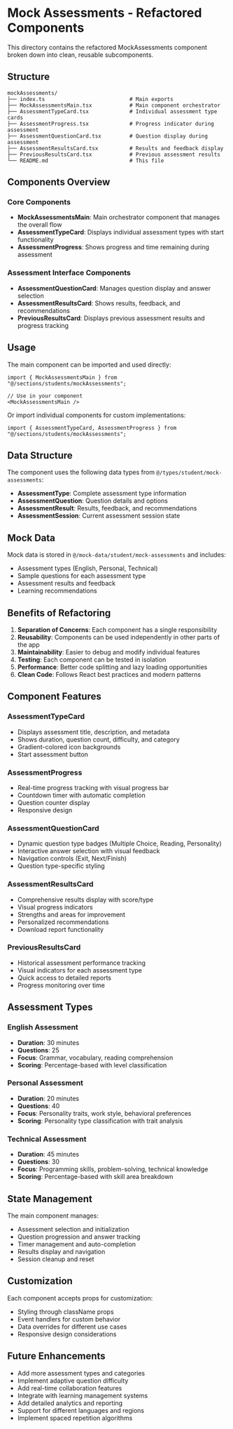 # Mock Assessments - Refactored Components

This directory contains the refactored MockAssessments component broken down into clean, reusable subcomponents.

## Structure

```
mockAssessments/
├── index.ts                           # Main exports
├── MockAssessmentsMain.tsx            # Main component orchestrator
├── AssessmentTypeCard.tsx             # Individual assessment type cards
├── AssessmentProgress.tsx             # Progress indicator during assessment
├── AssessmentQuestionCard.tsx         # Question display during assessment
├── AssessmentResultsCard.tsx          # Results and feedback display
├── PreviousResultsCard.tsx            # Previous assessment results
└── README.md                          # This file
```

## Components Overview

### Core Components

- **MockAssessmentsMain**: Main orchestrator component that manages the overall flow
- **AssessmentTypeCard**: Displays individual assessment types with start functionality
- **AssessmentProgress**: Shows progress and time remaining during assessment

### Assessment Interface Components

- **AssessmentQuestionCard**: Manages question display and answer selection
- **AssessmentResultsCard**: Shows results, feedback, and recommendations
- **PreviousResultsCard**: Displays previous assessment results and progress tracking

## Usage

The main component can be imported and used directly:

```tsx
import { MockAssessmentsMain } from "@/sections/students/mockAssessments";

// Use in your component
<MockAssessmentsMain />
```

Or import individual components for custom implementations:

```tsx
import { AssessmentTypeCard, AssessmentProgress } from "@/sections/students/mockAssessments";
```

## Data Structure

The component uses the following data types from `@/types/student/mock-assessments`:

- **AssessmentType**: Complete assessment type information
- **AssessmentQuestion**: Question details and options
- **AssessmentResult**: Results, feedback, and recommendations
- **AssessmentSession**: Current assessment session state

## Mock Data

Mock data is stored in `@/mock-data/student/mock-assessments` and includes:

- Assessment types (English, Personal, Technical)
- Sample questions for each assessment type
- Assessment results and feedback
- Learning recommendations

## Benefits of Refactoring

1. **Separation of Concerns**: Each component has a single responsibility
2. **Reusability**: Components can be used independently in other parts of the app
3. **Maintainability**: Easier to debug and modify individual features
4. **Testing**: Each component can be tested in isolation
5. **Performance**: Better code splitting and lazy loading opportunities
6. **Clean Code**: Follows React best practices and modern patterns

## Component Features

### AssessmentTypeCard
- Displays assessment title, description, and metadata
- Shows duration, question count, difficulty, and category
- Gradient-colored icon backgrounds
- Start assessment button

### AssessmentProgress
- Real-time progress tracking with visual progress bar
- Countdown timer with automatic completion
- Question counter display
- Responsive design

### AssessmentQuestionCard
- Dynamic question type badges (Multiple Choice, Reading, Personality)
- Interactive answer selection with visual feedback
- Navigation controls (Exit, Next/Finish)
- Question type-specific styling

### AssessmentResultsCard
- Comprehensive results display with score/type
- Visual progress indicators
- Strengths and areas for improvement
- Personalized recommendations
- Download report functionality

### PreviousResultsCard
- Historical assessment performance tracking
- Visual indicators for each assessment type
- Quick access to detailed reports
- Progress monitoring over time

## Assessment Types

### English Assessment
- **Duration**: 30 minutes
- **Questions**: 25
- **Focus**: Grammar, vocabulary, reading comprehension
- **Scoring**: Percentage-based with level classification

### Personal Assessment
- **Duration**: 20 minutes
- **Questions**: 40
- **Focus**: Personality traits, work style, behavioral preferences
- **Scoring**: Personality type classification with trait analysis

### Technical Assessment
- **Duration**: 45 minutes
- **Questions**: 30
- **Focus**: Programming skills, problem-solving, technical knowledge
- **Scoring**: Percentage-based with skill area breakdown

## State Management

The main component manages:

- Assessment selection and initialization
- Question progression and answer tracking
- Timer management and auto-completion
- Results display and navigation
- Session cleanup and reset

## Customization

Each component accepts props for customization:

- Styling through className props
- Event handlers for custom behavior
- Data overrides for different use cases
- Responsive design considerations

## Future Enhancements

- Add more assessment types and categories
- Implement adaptive question difficulty
- Add real-time collaboration features
- Integrate with learning management systems
- Add detailed analytics and reporting
- Support for different languages and regions
- Implement spaced repetition algorithms

